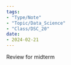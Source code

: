 ```yaml
---
tags:
- "Type/Note"
- "Topic/Data_Science"
- "Class/DSC_20"
date:
- 2024-02-21
---
```

Review for midterm  

